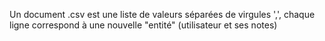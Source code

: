 Un document .csv est une liste de valeurs séparées de virgules ',',
chaque ligne correspond à une nouvelle "entité" (utilisateur et ses notes)
